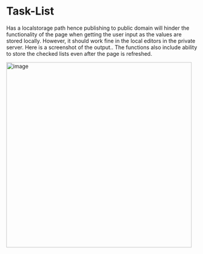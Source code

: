 # Task-List
Has a localstorage path hence publishing to public domain will hinder the functionality of the page when getting the user input as the values are stored locally.
However, it should work fine in the local editors in the private server.
Here is a screenshot of the output.. The functions also include ability to store the checked lists even after the page is refreshed.

<img width="489" alt="image" src="https://user-images.githubusercontent.com/90139229/166829220-8a2c9b7e-cae9-4cbd-845f-fb349bab1caf.png">
